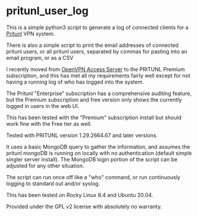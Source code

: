 pritunl_user_log
================

This is a simple python3 script to generate a log of connected clients for a [Pritunl](https://pritunl.com/) VPN system.

There is also a simple script to print the email addresses of connected pritunl users, or all pritunl users, separated by commas for pasting into an email program, or as a CSV

I recently moved from [OpenVPN Access Server](https://openvpn.net/access-server/) to the PRITUNL Premium subscription, and this has met all my requirements fairly well except for not having a running log of who has logged into the system. 

The Pritunl "Enterprise" subscription has a comprehensive auditing feature, but the Premium subscription and free version only shows the currently logged in users in the web UI.

This has been tested with the "Premium" subscription install but should work fine with the Free tier as well.

Tested with PRITUNL version 1.29.2664.67 and later versions.

It uses a basic MongoDB query to gather the information, and assumes the pritunl mongoDB is running on locally with no authentication (default simple singler server install). The MongoDB login portion of the script can be adjusted for any other situation.

The script can run once off like a "who" command, or run continuously logging to standard out and/or syslog.

This has been tested on Rocky Linux 8.4 and Ubuntu 20.04.

Provided under the GPL v2 license with absolutely no warranty.

